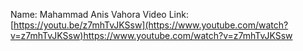 Name: Mahammad Anis Vahora
Video Link: [https://youtu.be/z7mhTvJKSsw](https://www.youtube.com/watch?v=z7mhTvJKSsw)https://www.youtube.com/watch?v=z7mhTvJKSsw
